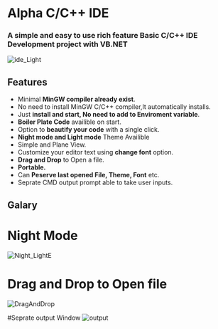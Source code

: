 # Alpha C/C++ IDE
### A simple and easy to use rich feature Basic C/C++ IDE Development project with VB.NET

![ide_Light](https://user-images.githubusercontent.com/70005117/201478489-c869cb1f-c9c6-4c7b-95a6-e42ccb128df1.jpg)

## Features
* Minimal __MinGW compiler already exist__.
* No need to install MinGW C/C++ compiler,It automatically installs. 
* Just __install and start, No need to add to Enviroment variable__.
* __Boiler Plate Code__ availible on start.
* Option to __beautify your code__ with a single click.
* __Night mode and Light mode__ Theme Availible
* Simple and Plane View.
* Customize your editor text using __change font__ option.
* __Drag and Drop__ to Open a file.
* __Portable.__
* Can __Peserve last opened File, Theme, Font__ etc.
* Seprate CMD output prompt able to take user inputs.
## Galary
# Night Mode
![Night_LightE](https://user-images.githubusercontent.com/70005117/201478542-a0d785dd-e005-48fd-a8a4-6b230fccb6b0.png)

# Drag and Drop to Open file
![DragAndDrop](https://user-images.githubusercontent.com/70005117/201478675-230146ce-96eb-41d6-a7e4-0453a2f35300.png)

#Seprate output Window
![output](https://user-images.githubusercontent.com/70005117/201478584-311e5dbb-20b2-48c6-98df-705d76d19f88.jpg)

